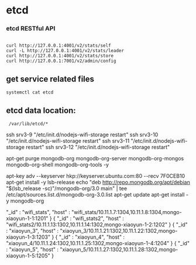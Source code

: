 etcd
========

### etcd RESTful API

```
  
curl http://127.0.0.1:4001/v2/stats/self
curl -L http://127.0.0.1:4001/v2/stats/leader
curl http://127.0.0.1:4001/v2/stats/store
curl http://127.0.0.1:7001/v2/admin/config

```


## get service related files

```
systemctl cat etcd

``` 

## etcd data location: 

```
 /var/lib/etcd/*
```


ssh srv3-9 "/etc/init.d/nodejs-wifi-storage restart"
ssh srv3-10 "/etc/init.d/nodejs-wifi-storage restart"
ssh srv3-11 "/etc/init.d/nodejs-wifi-storage restart"
ssh srv3-12 "/etc/init.d/nodejs-wifi-storage restart"




apt-get purge mongodb-org mongodb-org-server mongodb-org-mongos mongodb-org-shell mongodb-org-tools -y


apt-key adv --keyserver hkp://keyserver.ubuntu.com:80 --recv 7F0CEB10
apt-get install -y lsb-release 
echo "deb http://repo.mongodb.org/apt/debian "$(lsb_release -sc)"/mongodb-org/3.0 main" |  tee /etc/apt/sources.list.d/mongodb-org-3.0.list
apt-get update 
apt-get install -y mongodb-org



"_id" : "wifi_stats",  "host" : "wifi_stats/10.11.1.7:1304,10.11.1.8:1304,mongo-xiaoyun-1-1:1201" }
	{  "_id" : "wifi_stats2",  "host" : "wifi_stats2/10.11.1.13:1302,10.11.1.14:1302,mongo-xiaoyun-1-2:1202" }
	{  "_id" : "xiaoyun_3",  "host" : "xiaoyun_3/10.11.1.21:1302,10.11.1.22:1302,mongo-xiaoyun-1-3:1203" }
	{  "_id" : "xiaoyun_4",  "host" : "xiaoyun_4/10.11.1.24:1302,10.11.1.25:1302,mongo-xiaoyun-1-4:1204" }
	{  "_id" : "xiaoyun_5",  "host" : "xiaoyun_5/10.11.1.27:1302,10.11.1.28:1302,mongo-xiaoyun-1-5:1205" }
	
	